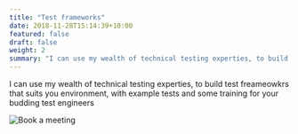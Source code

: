 ```yaml
---
title: "Test frameworks"
date: 2018-11-28T15:14:39+10:00
featured: false
draft: false
weight: 2
summary: "I can use my wealth of technical testing experties, to build test freameowkrs that suits you environment, with example tests and some training for your budding test engineers"
---
```


I can use my wealth of technical testing experties, to build test freameowkrs that suits you environment, with example tests and some training for your budding test engineers

![Book a meeting](https://calendly.com/jaffamonkeyltd/intro-call)
